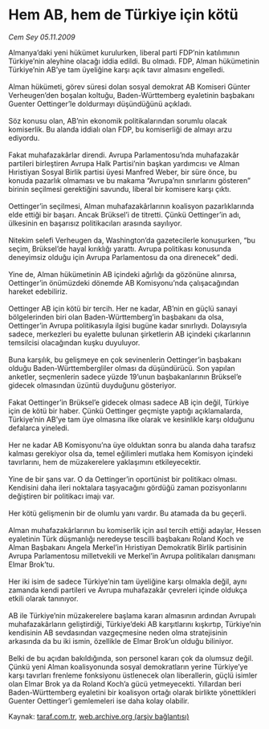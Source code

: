 # Hem AB, hem de Türkiye için kötü

*Cem Sey 05.11.2009*

<div class="yazi">Almanya’daki yeni hükümet kurulurken, liberal parti FDP’nin katılımının Türkiye’nin aleyhine olacağı iddia edildi. Bu olmadı. FDP, Alman hükümetinin Türkiye’nin AB’ye tam üyeliğine karşı açık tavır almasını engelledi. <br/><br/>Alman hükümeti, görev süresi dolan sosyal demokrat AB Komiseri Günter Verheugen’den boşalan koltuğu, Baden-Württemberg eyaletinin başbakanı Guenter Oettinger’le doldurmayı düşündüğünü açıkladı. <br/><br/>Söz konusu olan, AB’nin ekonomik politikalarından sorumlu olacak komiserlik. Bu alanda iddialı olan FDP, bu komiserliği de almayı arzu ediyordu. <br/><br/>Fakat muhafazakârlar direndi. Avrupa Parlamentosu’nda muhafazakâr partileri birleştiren Avrupa Halk Partisi’nin başkan yardımcısı ve Alman Hıristiyan Sosyal Birlik partisi üyesi Manfred Weber, bir süre önce, bu konuda pazarlık olmaması ve bu makama “Avrupa’nın sınırlarını gösteren” birinin seçilmesi gerektiğini savundu, liberal bir komisere karşı çıktı. <br/><br/>Oettinger’in seçilmesi, Alman muhafazakârlarının koalisyon pazarlıklarında elde ettiği bir başarı. Ancak Brüksel’i de titretti. Çünkü Oettinger’in adı, ülkesinin en başarısız politikacıları arasında sayılıyor. <br/><br/>Nitekim selefi Verheugen da, Washington’da gazetecilerle konuşurken, “bu seçim, Brüksel’de hayal kırıklığı yarattı. Avrupa politikası konusunda deneyimsiz olduğu için Avrupa Parlamentosu da ona direnecek” dedi. <br/><br/>Yine de, Alman hükümetinin AB içindeki ağırlığı da gözönüne alınırsa, Oettinger’in önümüzdeki dönemde AB Komisyonu’nda çalışacağından hareket edebiliriz. <br/><br/>Oettinger AB için kötü bir tercih. Her ne kadar, AB’nin en güçlü sanayi bölgelerinden biri olan Baden-Württemberg’in başbakanı da olsa, Oettinger’in Avrupa politikasıyla ilgisi bugüne kadar sınırlıydı. Dolayısıyla sadece, merkezleri bu eyalette bulunan şirketlerin AB içindeki çıkarlarının temsilcisi olacağından kuşku duyuluyor. <br/><br/>Buna karşılık, bu gelişmeye en çok sevinenlerin Oettinger’in başbakanı olduğu Baden-Württembergliler olması da düşündürücü. Son yapılan anketler, seçmenlerin sadece yüzde 19’unun başbakanlarının Brüksel’e gidecek olmasından üzüntü duyduğunu gösteriyor. <br/><br/>Fakat Oettinger’in Brüksel’e gidecek olması sadece AB için değil, Türkiye için de kötü bir haber. Çünkü Oettinger geçmişte yaptığı açıklamalarda, Türkiye’nin AB’ye tam üye olmasına ilke olarak ve kesinlikle karşı olduğunu defalarca yineledi. <br/><br/>Her ne kadar AB Komisyonu’na üye olduktan sonra bu alanda daha tarafsız kalması gerekiyor olsa da, temel eğilimleri mutlaka hem Komisyon içindeki tavırlarını, hem de müzakerelere yaklaşımını etkileyecektir. <br/><br/>Yine de bir şans var. O da Oettinger’in oportünist bir politikacı olması. Kendisini daha ileri noktalara taşıyacağını gördüğü zaman pozisyonlarını değiştiren bir politikacı imajı var. <br/><br/>Her kötü gelişmenin bir de olumlu yanı vardır. Bu atamada da bu geçerli. <br/><br/>Alman muhafazakârlarının bu komiserlik için asıl tercih ettiği adaylar, Hessen eyaletinin Türk düşmanlığı neredeyse tescilli başbakanı Roland Koch ve Alman Başbakanı Angela Merkel’in Hıristiyan Demokratik Birlik partisinin Avrupa Parlamentosu milletvekili ve Merkel’in Avrupa politikaları danışmanı Elmar Brok’tu. <br/><br/>Her iki isim de sadece Türkiye’nin tam üyeliğine karşı olmakla değil, aynı zamanda kendi partileri ve Avrupa muhafazakâr çevreleri içinde oldukça etkili olarak tanınıyor. <br/><br/>AB ile Türkiye’nin müzakerelere başlama kararı almasının ardından Avrupalı muhafazakârların geliştirdiği, Türkiye’deki AB karşıtlarını kışkırtıp, Türkiye’nin kendisinin AB sevdasından vazgeçmesine neden olma stratejisinin arkasında da bu iki ismin, özellikle de Elmar Brok’un olduğu biliniyor. <br/><br/>Belki de bu açıdan bakıldığında, son personel kararı çok da olumsuz değil. Çünkü yeni Alman koalisyonunda sosyal demokratların yerine Türkiye’ye karşı tavırları frenleme fonksiyonu üstlenecek olan liberallerin, güçlü isimler olan Elmar Brok ya da Roland Koch’a gücü yetmeyecekti. Yıllardan beri Baden-Württemberg eyaletini bir koalisyon ortağı olarak birlikte yönettikleri Guenter Oettinger’i gemlemeleri ise daha kolay olabilir.
              </div>

Kaynak: [taraf.com.tr](http://taraf.com.tr:80/makale/8309.htm), [web.archive.org (arşiv bağlantısı)](http://web.archive.org/web/20100323054029/http://taraf.com.tr:80/makale/8309.htm)
